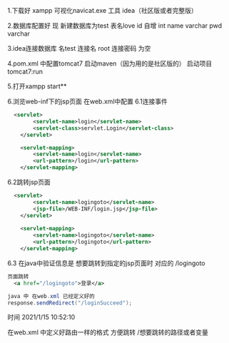 1.下载好 xampp 可视化navicat.exe 工具 idea（社区版或者完整版）

2.数据库配置好
现 新建数据库为test 
表名love 
id   自增 int
name    varchar
pwd     varchar

3.idea连接数据库 名test
连接名 root
连接密码 为空

4.pom.xml
中配置tomcat7 启动maven（因为用的是社区版的）
启动项目 tomcat7:run

5.打开xampp start**

6.浏览web-inf下的jsp页面 在web.xml中配置
6.1连接事件 
```xml
  <servlet>
        <servlet-name>login</servlet-name> 
        <servlet-class>servlet.Login</servlet-class>
    </servlet>

    <servlet-mapping>
        <servlet-name>login</servlet-name>
        <url-pattern>/login</url-pattern>
    </servlet-mapping>
   ``` 

6.2跳转jsp页面
```xml
  <servlet>
        <servlet-name>logingoto</servlet-name>
        <jsp-file>/WEB-INF/login.jsp</jsp-file>
    </servlet>
 
    <servlet-mapping>
        <servlet-name>logingoto</servlet-name>
        <url-pattern>/logingoto</url-pattern>
    </servlet-mapping>

```
6.3 在java中验证信息是 想要跳转到指定的jsp页面时 对应的 /logingoto
```xml
页面跳转
  <a href="/logingoto">登录</a>

```
  ```java
java 中 在web.xml 已经定义好的
  response.sendRedirect("/loginSucceed");
  
  ```
        

时间 2021/1/15 10:52:10

在web.xml
中定义好路由一样的格式 方便跳转 /想要跳转的路径或者变量